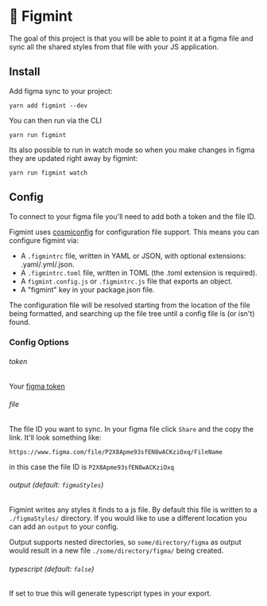# 🍃 Figmint

The goal of this project is that you will be able to point it at a figma file and sync all the shared styles from that file with your JS application.

## Install

Add figma sync to your project:

```
yarn add figmint --dev
```

You can then run via the CLI

```
yarn run figmint
```

Its also possible to run in watch mode so when you make changes in figma they are updated right away by figmint:

```
yarn run figmint watch
```

## Config

To connect to your figma file you'll need to add both a token and the file ID.

Figmint uses [cosmiconfig](https://github.com/davidtheclark/cosmiconfig) for configuration file support. This means you can configure figmint via:

- A `.figmintrc` file, written in YAML or JSON, with optional extensions: .yaml/.yml/.json.
- A `.figmintrc.toml` file, written in TOML (the .toml extension is required).
- A `figmint.config.js` or `.figmintrc.js` file that exports an object.
- A "figmint" key in your package.json file.

The configuration file will be resolved starting from the location of the file being formatted, and searching up the file tree until a config file is (or isn't) found.

### Config Options

###### token

Your [figma token](https://www.figma.com/developers/docs#access-tokens)

###### file

The file ID you want to sync. In your figma file click `Share` and the copy the link. It'll look something like:

```
https://www.figma.com/file/P2X8Apme93sfEN8wACKziOxq/FileName
```

in this case the file ID is `P2X8Apme93sfEN8wACKziOxq`

###### output (default: `figmaStyles`)

Figmint writes any styles it finds to a js file. By default this file is written to a `./figmaStyles/` directory. If you would like to use a different location you can add an `output` to your config.

Output supports nested directories, so `some/directory/figma` as output would result in a new file `./some/directory/figma/` being created.

###### typescript (default: `false`)

If set to true this will generate typescript types in your export.
